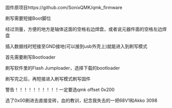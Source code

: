 固件原项目https://github.com/SonixQMK/qmk_firmware

刷写需要短接Boot脚位

经过测量，方便的地方是轴体这面的空格右边焊盘，或者说元器件面的空格左边焊盘

插入数据线时短接至GND接地(可以接到usb外壳上)就能进入到刷写模式

首先需要刷写Bootloader

刷写软件里的Flash Jumploader，选择下载的bootloader

刷写完之后，再短接进入刷写模式刷写固件

警告！！！！！！！！！！一定要选qmk offset 0x200

选了0x00刷进去直接变砖，血的教训，纪念我失去的一把68V1和Akko 3098
